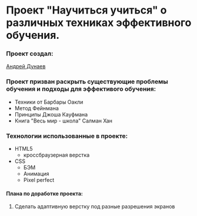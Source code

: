 # Проект "Научиться учиться" о различных техниках эффективного обучения.

### Проект создал:
[Андрей Дунаев](https://github.com/Andrey1079)

### Проект призван раскрыть существующие проблемы обучения и подходы для эффективого обучения:
- Техники от Барбары Оакли
- Метод Фейнмана
- Принципы Джоша Кауфмана
- Книга "Весь мир - школа" Салман Хан

### Технологии использованные в проекте:
- HTML5
  - кроссбраузерная верстка
- CSS
  - БЭМ
  - Анимация
  - Pixel perfect

#### Плана по доработке проекта:
1. Сделать адаптивную верстку под разные разрешения экранов
